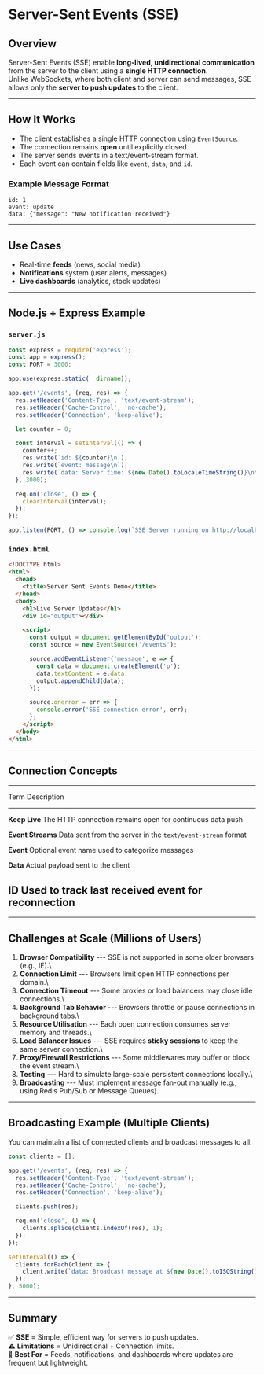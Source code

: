 # Server-Sent Events (SSE)

## Overview

Server-Sent Events (SSE) enable **long-lived, unidirectional
communication** from the server to the client using a **single HTTP
connection**.\
Unlike WebSockets, where both client and server can send messages, SSE
allows only the **server to push updates** to the client.

------------------------------------------------------------------------

## How It Works

-   The client establishes a single HTTP connection using `EventSource`.
-   The connection remains **open** until explicitly closed.
-   The server sends events in a text/event-stream format.
-   Each event can contain fields like `event`, `data`, and `id`.

### Example Message Format

    id: 1
    event: update
    data: {"message": "New notification received"}

------------------------------------------------------------------------

## Use Cases

-   Real-time **feeds** (news, social media)
-   **Notifications** system (user alerts, messages)
-   **Live dashboards** (analytics, stock updates)

------------------------------------------------------------------------

## Node.js + Express Example

### `server.js`

``` js
const express = require('express');
const app = express();
const PORT = 3000;

app.use(express.static(__dirname));

app.get('/events', (req, res) => {
  res.setHeader('Content-Type', 'text/event-stream');
  res.setHeader('Cache-Control', 'no-cache');
  res.setHeader('Connection', 'keep-alive');

  let counter = 0;

  const interval = setInterval(() => {
    counter++;
    res.write(`id: ${counter}\n`);
    res.write(`event: message\n`);
    res.write(`data: Server time: ${new Date().toLocaleTimeString()}\n\n`);
  }, 3000);

  req.on('close', () => {
    clearInterval(interval);
  });
});

app.listen(PORT, () => console.log(`SSE Server running on http://localhost:${PORT}`));
```

### `index.html`

``` html
<!DOCTYPE html>
<html>
  <head>
    <title>Server Sent Events Demo</title>
  </head>
  <body>
    <h1>Live Server Updates</h1>
    <div id="output"></div>

    <script>
      const output = document.getElementById('output');
      const source = new EventSource('/events');

      source.addEventListener('message', e => {
        const data = document.createElement('p');
        data.textContent = e.data;
        output.appendChild(data);
      });

      source.onerror = err => {
        console.error('SSE connection error', err);
      };
    </script>
  </body>
</html>
```

------------------------------------------------------------------------

## Connection Concepts

  -----------------------------------------------------------------------
  Term                  Description
  --------------------- -------------------------------------------------
  **Keep Live**         The HTTP connection remains open for continuous
                        data push

  **Event Streams**     Data sent from the server in the
                        `text/event-stream` format

  **Event**             Optional event name used to categorize messages

  **Data**              Actual payload sent to the client

  **ID**                Used to track last received event for
                        reconnection
  -----------------------------------------------------------------------

------------------------------------------------------------------------

## Challenges at Scale (Millions of Users)

1.  **Browser Compatibility** --- SSE is not supported in some older
    browsers (e.g., IE).\
2.  **Connection Limit** --- Browsers limit open HTTP connections per
    domain.\
3.  **Connection Timeout** --- Some proxies or load balancers may close
    idle connections.\
4.  **Background Tab Behavior** --- Browsers throttle or pause
    connections in background tabs.\
5.  **Resource Utilisation** --- Each open connection consumes server
    memory and threads.\
6.  **Load Balancer Issues** --- SSE requires **sticky sessions** to
    keep the same server connection.\
7.  **Proxy/Firewall Restrictions** --- Some middlewares may buffer or
    block the event stream.\
8.  **Testing** --- Hard to simulate large-scale persistent connections
    locally.\
9.  **Broadcasting** --- Must implement message fan-out manually (e.g.,
    using Redis Pub/Sub or Message Queues).

------------------------------------------------------------------------

## Broadcasting Example (Multiple Clients)

You can maintain a list of connected clients and broadcast messages to
all:

``` js
const clients = [];

app.get('/events', (req, res) => {
  res.setHeader('Content-Type', 'text/event-stream');
  res.setHeader('Cache-Control', 'no-cache');
  res.setHeader('Connection', 'keep-alive');

  clients.push(res);

  req.on('close', () => {
    clients.splice(clients.indexOf(res), 1);
  });
});

setInterval(() => {
  clients.forEach(client => {
    client.write(`data: Broadcast message at ${new Date().toISOString()}\n\n`);
  });
}, 5000);
```

------------------------------------------------------------------------

## Summary

✅ **SSE** = Simple, efficient way for servers to push updates.\
⚠️ **Limitations** = Unidirectional + Connection limits.\
🚀 **Best For** = Feeds, notifications, and dashboards where updates are
frequent but lightweight.
